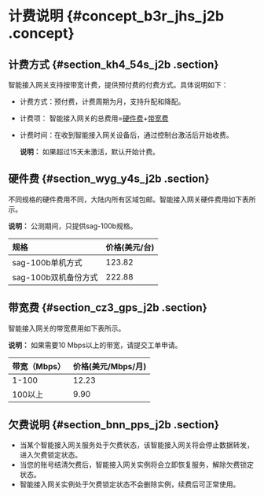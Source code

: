 # 计费说明 {#concept_b3r_jhs_j2b .concept}

## 计费方式 {#section_kh4_54s_j2b .section}

智能接入网关支持按带宽计费，提供预付费的付费方式。具体说明如下：

-   计费方式：预付费，计费周期为月，支持升配和降配。
-   计费项： 智能接入网关的总费用=[硬件费](#section_wyg_y4s_j2b)+[带宽费](#section_cz3_gps_j2b)
-   计费时间：在收到智能接入网关设备后，通过控制台激活后开始收费。

    **说明：** 如果超过15天未激活，默认开始计费。


## 硬件费 {#section_wyg_y4s_j2b .section}

不同规格的硬件费用不同，大陆内所有区域包邮。智能接入网关硬件费用如下表所示。

**说明：** 公测期间，只提供sag-100b规格。

|规格|价格\(美元/台\)|
|:-|:---------|
|sag-100b单机方式|123.82|
|sag-100b双机备份方式|222.88|

## 带宽费 {#section_cz3_gps_j2b .section}

智能接入网关的带宽费用如下表所示。

**说明：** 如果需要10 Mbps以上的带宽，请提交工单申请。

|带宽（Mbps）|价格\(美元/Mbps/月\)|
|:-------|:--------------|
|1-100|12.23|
|100以上|9.90|

## 欠费说明 {#section_bnn_pps_j2b .section}

-   当某个智能接入网关服务处于欠费状态，该智能接入网关将会停止数据转发，进入欠费锁定状态。
-   当您的账号结清欠费后，智能接入网关实例将会立即恢复服务，解除欠费锁定状态。
-   智能接入网关实例处于欠费锁定状态不会删除实例，续费后可正常使用。


